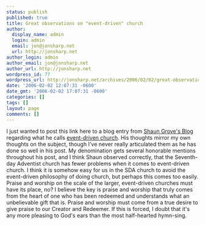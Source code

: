 ```yaml
---
status: publish
published: true
title: Great observations on "event-driven" church
author:
  display_name: admin
  login: admin
  email: jon@jonsharp.net
  url: http://jonsharp.net
author_login: admin
author_email: jon@jonsharp.net
author_url: http://jonsharp.net
wordpress_id: 77
wordpress_url: http://jonsharp.net/archives/2006/02/02/great-observations-on-event-driven-church/
date: '2006-02-02 12:07:31 -0600'
date_gmt: '2006-02-02 17:07:31 -0600'
categories: []
tags: []
layout: page
comments: []
---
```

I just wanted to post this link here to a blog entry from [Shaun Grove's Blog](http://readshlog.blogspot.com) regarding what he calls [event-driven church](http://readshlog.blogspot.com/2006/01/event-driven-church.html).  His thoughts mirror my own thoughts on the subject, though I've never really articulated them as he has done so well in his post.  My denomination gets several honorable mentions throughout his post, and I think Shaun observed correctly, that the Seventh-day Adventist church has fewer problems when it comes to event-driven church.  I think it is somehow easy for us in the SDA church to avoid the event-driven philosophy of doing church, but perhaps this comes too easily.  Praise and worship on the scale of the larger, event-driven churches must have its place, no?  I believe the key is praise and worship that truly comes from the heart of one who has been redeemed and understands what an unbelievable gift that is.  Praise and worship must come from a true desire to give praise to our Creator and Redeemer.  If this is forced, I doubt that it's any more pleasing to God's ears than the most half-hearted hymn-sing.
